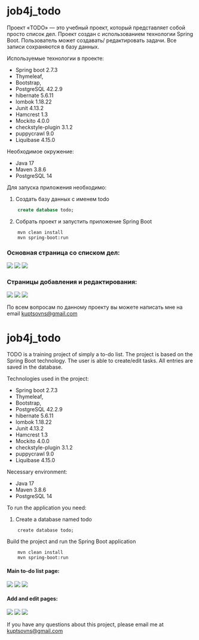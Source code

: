 <h1>job4j_todo</h1>
Проект «TODO» — это учебный проект, который представляет собой просто список дел. Проект создан с использованием технологии Spring Boot.
Пользователь может создавать/ редактировать задачи. Все записи сохраняются в базу данных.  

Используемые технологии в проекте:
- Spring boot 2.7.3
- Thymeleaf,
- Bootstrap,
- PostgreSQL 42.2.9
- hibernate 5.6.11
- lombok 1.18.22
- Junit 4.13.2
- Hamcrest 1.3
- Mockito 4.0.0
- checkstyle-plugin 3.1.2
- puppycrawl 9.0
- Liquibase 4.15.0

Необходимое окружение:
- Java 17
- Maven 3.8.6
- PostgreSQL 14

Для запуска приложения необходимо:

1. Создать базу данных с именем todo
```sql
    create database todo;
```

2. Собрать проект и запустить приложение Spring Boot
```
    mvn clean install
    mvn spring-boot:run
```

### Основная страница со списком дел:
![](img/tasks.png)
![](img/new.png)
![](img/done.png)


### Страницы добавления и редактирования:
![](img/add.png)
![](img/update.png)
![](img/task.png)



По всем вопросам по данному проекту вы можете написать мне на email kuptsovns@gmail.com


<h1>job4j_todo</h1>

TODO is a training project of simply a to-do list. The project is based on the Spring Boot technology.
The user is able to create/edit tasks. All entries are saved in the database. 


Technologies used in the project:
- Spring boot 2.7.3
- Thymeleaf,
- Bootstrap,
- PostgreSQL 42.2.9
- hibernate 5.6.11
- lombok 1.18.22
- Junit 4.13.2
- Hamcrest 1.3
- Mockito 4.0.0
- checkstyle-plugin 3.1.2
- puppycrawl 9.0
- Liquibase 4.15.0

Necessary environment:
- Java 17
- Maven 3.8.6
- PostgreSQL 14

To run the application you need:

1. Create a database named todo
```ql
    create database todo;
```

Build the project and run the Spring Boot application
```
    mvn clean install
    mvn spring-boot:run
```


#### Main to-do list page:
![](img/tasks.png)
![](img/new.png)
![](img/done.png)


#### Add and edit pages:
![](img/add.png)
![](img/update.png)
![](img/task.png)

If you have any questions about this project, please email me at kuptsovns@gmail.com